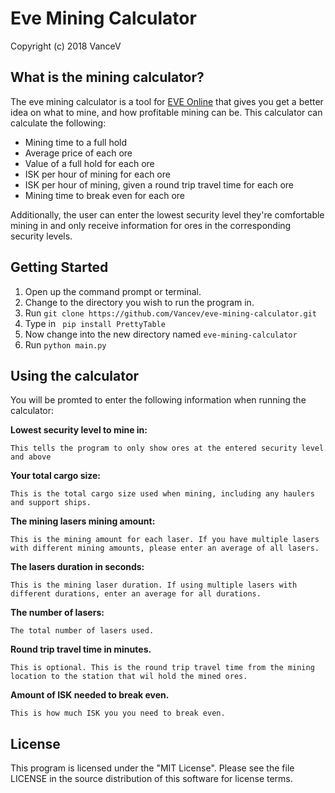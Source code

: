 # Eve Mining Calculator 

Copyright (c) 2018 VanceV

## What is the mining calculator?
The eve mining calculator is a tool for [EVE Online](https://www.eveonline.com/) that gives you get a better idea on what to mine, and how profitable mining can be. This calculator can calculate the following:
* Mining time to a full hold
* Average price of each ore
* Value of a full hold for each ore
* ISK per hour of mining for each ore
* ISK per hour of mining, given a round trip travel time for each ore
* Mining time to break even for each ore

Additionally, the user can enter the lowest security level they're comfortable mining in and only receive information for ores in the corresponding security levels. 

## Getting Started
1. Open up the command prompt or terminal. 
2. Change to the directory you wish to run the program in.
3. Run ```git clone https://github.com/Vancev/eve-mining-calculator.git```
4. Type in ``` pip install PrettyTable```
5. Now change into the new directory named ```eve-mining-calculator```
6. Run ```python main.py```

## Using the calculator 
You will be promted to enter the following information when running the calculator:

**Lowest security level to mine in:**

	This tells the program to only show ores at the entered security level and above
    
**Your total cargo size:**

	This is the total cargo size used when mining, including any haulers and support ships.
    
**The mining lasers mining amount:**

	This is the mining amount for each laser. If you have multiple lasers with different mining amounts, please enter an average of all lasers. 
    
**The lasers duration in seconds:**

	This is the mining laser duration. If using multiple lasers with different durations, enter an average for all durations.
    
**The number of lasers:**
	
    The total number of lasers used.
    
**Round trip travel time in minutes.**
	
    This is optional. This is the round trip travel time from the mining location to the station that wil hold the mined ores.
    
**Amount of ISK needed to break even.**

	This is how much ISK you you need to break even.
    
## License

This program is licensed under the "MIT License". Please see the file LICENSE in the source distribution of this software for license terms.